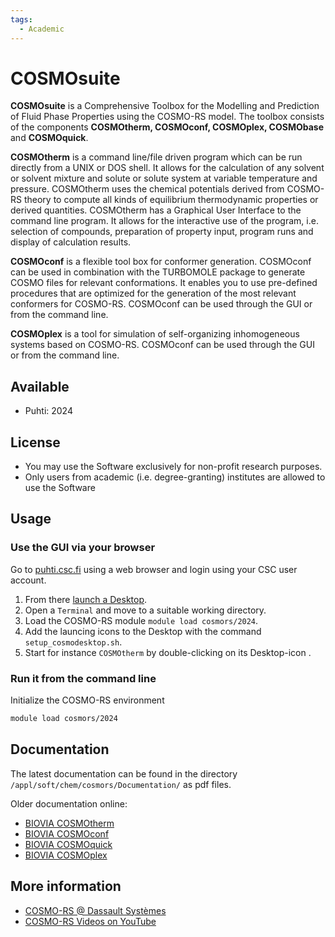 ```yaml
---
tags:
  - Academic
---
```


# COSMOsuite

**COSMOsuite** is a Comprehensive Toolbox for the Modelling and Prediction of Fluid Phase Properties using the COSMO-RS model. 
The toolbox consists of the components **COSMOtherm, COSMOconf, COSMOplex, COSMObase** and **COSMOquick**.

**COSMOtherm** is a command line/file driven program which can be run directly from a UNIX or DOS shell. It
allows for the calculation of any solvent or solvent mixture and solute or solute system at variable
temperature and pressure. COSMOtherm uses the chemical potentials derived from COSMO-RS theory to
compute all kinds of equilibrium thermodynamic properties or derived quantities.
COSMOtherm has a Graphical User Interface to the command line program. It allows for the interactive use
of the program, i.e. selection of compounds, preparation of property input, program runs and display of
calculation results.

**COSMOconf** is a flexible tool box for conformer generation. 
COSMOconf can be used in combination with the TURBOMOLE package
to generate COSMO files for relevant conformations. 
It enables you to use pre-defined procedures that are optimized for
the generation of the most relevant conformers for COSMO-RS. COSMOconf
can be used through the GUI or from the command line.

**COSMOplex** is a tool for simulation of self-organizing inhomogeneous systems based on COSMO-RS.
COSMOconf can be used through the GUI or from the command line.
 

## Available

*   Puhti: 2024

## License

-   You may use the Software exclusively for non-profit research
    purposes.
-   Only users from academic (i.e. degree-granting) institutes are
    allowed to use the Software

## Usage

### Use the GUI via your browser

Go to [puhti.csc.fi](https://puhti.csc.fi/) using a web browser and login using your CSC user account.

1. From there [launch a Desktop](../../computing/webinterface/desktop/#launching ). 
2. Open a ```Terminal``` and move to a suitable working directory.
3. Load the COSMO-RS module ```module load cosmors/2024```.
4. Add the launcing icons to the Desktop with the command ```setup_cosmodesktop.sh```.
4. Start for instance ```COSMOtherm``` by double-clicking on its Desktop-icon .


### Run it from the command line

Initialize the COSMO-RS environment

```bash
module load cosmors/2024
```
## Documentation

The latest documentation can be found in the directory ```/appl/soft/chem/cosmors/Documentation/``` as pdf files.

Older documentation online:

-   [BIOVIA COSMOtherm](https://www.3ds.com/support/documentation/resource-library/single/biovia-cosmotherm/) 
-   [BIOVIA COSMOconf](https://www.3ds.com/support/documentation/resource-library/single/biovia-cosmoconf/) 
-   [BIOVIA COSMOquick](https://www.3ds.com/support/documentation/resource-library/single/biovia-cosmoquick/) 
-   [BIOVIA COSMOplex ](https://www.3ds.com/support/documentation/resource-library/single/biovia-cosmoplex/) 

## More information
-   [COSMO-RS @ Dassault Systèmes](https://www.3ds.com/products/biovia/cosmo-rs) 
-   [COSMO-RS Videos on YouTube](https://www.youtube.com/playlist?list=PLRBPTxPZPfXVPSB46N-Ih1bCwMxOUY3de) 
